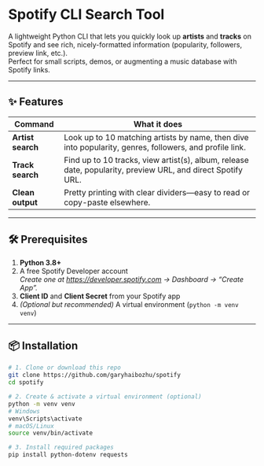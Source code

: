 # Spotify CLI Search Tool

A lightweight Python CLI that lets you quickly look up **artists** and **tracks** on Spotify and see rich, nicely-formatted information (popularity, followers, preview link, etc.).  
Perfect for small scripts, demos, or augmenting a music database with Spotify links.

---

## ✨ Features

| Command | What it does |
|---------|--------------|
| **Artist search** | Look up to 10 matching artists by name, then dive into popularity, genres, followers, and profile link. |
| **Track search**  | Find up to 10 tracks, view artist(s), album, release date, popularity, preview URL, and direct Spotify URL. |
| **Clean output**  | Pretty printing with clear dividers—easy to read or copy-paste elsewhere. |

---

## 🛠 Prerequisites

1. **Python 3.8+**
2. A free Spotify Developer account  
   *Create one at <https://developer.spotify.com> → Dashboard → “Create App”.*
3. **Client ID** and **Client Secret** from your Spotify app
4. _(Optional but recommended)_ A virtual environment (`python -m venv venv`)

---

## 📦 Installation

```bash
# 1. Clone or download this repo
git clone https://github.com/garyhaibozhu/spotify
cd spotify

# 2. Create & activate a virtual environment (optional)
python -m venv venv
# Windows
venv\Scripts\activate
# macOS/Linux
source venv/bin/activate

# 3. Install required packages
pip install python-dotenv requests